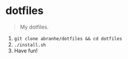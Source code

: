 # dotfiles

> My dotfiles.

1. `git clone abranhe/dotfiles && cd dotfiles`
2. `./install.sh`
3. Have fun!
